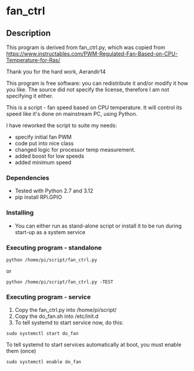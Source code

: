 # fan_ctrl

## Description
This program is derived from fan_ctrl.py, which was copied from
https://www.instructables.com/PWM-Regulated-Fan-Based-on-CPU-Temperature-for-Ras/

Thank you for the hard work, Aerandir14

This program is free software: you can redistribute it and/or modify it how you like.
The source did not specify the license, therefore I am not specifying it either.

This is a script - fan speed based on CPU temperature. It will control its speed like it's done on mainstream PC, using Python.

I have reworked the script to suite my needs:
- specify initial fan PWM
- code put into nice class
- changed logic for processor temp measurement.
- added boost for low speeds
- added minimum speed 

### Dependencies

* Tested with Python 2.7 and 3.12
* pip install RPi.GPIO

### Installing

* You can either run as stand-alone script or install it to be run during start-up as a system service

### Executing program - standalone
```
python /home/pi/script/fan_ctrl.py
```
or
```
python /home/pi/script/fan_ctrl.py -TEST
```

### Executing program - service

1. Copy the fan_ctrl.py into /home/pi/script/
2. Copy the do_fan.sh into /etc/init.d
3. To tell systemd to start service now, do this:
```
sudo systemctl start do_fan
```

To tell systemd to start services automatically at boot, you must enable them (once)
```
sudo systemctl enable do_fan
```

